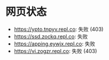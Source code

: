 # 网页状态
- https://ypto.tnpyv.repl.co: 失败 (403)
- https://ssd.zockq.repl.co: 失败
- https://apping.eywjx.repl.co: 失败
- https://vi.zogzr.repl.co: 失败 (403)
